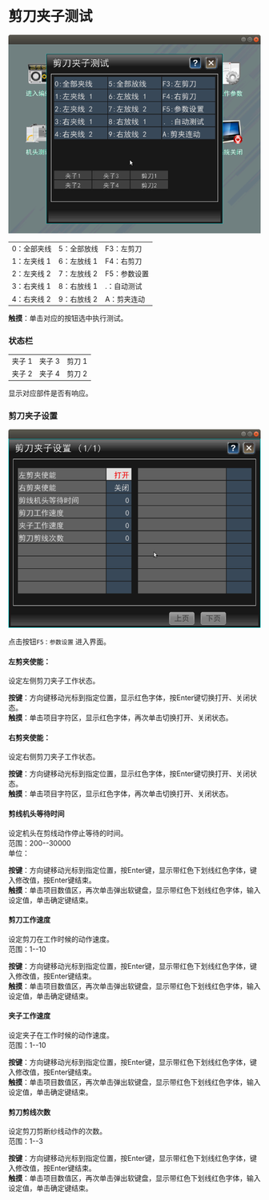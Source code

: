 # 剪刀夹子测试

![](../.gitbook/assets/jian-dao-jia-zi-ce-shi.png)

|   |   |   |
| :--- | :--- | :--- |
| 0：全部夹线 | 5：全部放线 | F3：左剪刀 |
| 1：左夹线 1 | 6：左放线 1 | F4：右剪刀 |
| 2：左夹线 2 | 7：左放线 2 | F5：参数设置 |
| 3：右夹线 1 | 8：右放线 1 | .：自动测试 |
| 4：右夹线 2 | 9：右放线 2 | A：剪夹连动 |

**触摸**：单击对应的按钮选中执行测试。

### 状态栏

|   |   |   |
| :--- | :--- | :--- |
| 夹子 1 | 夹子 3 | 剪刀 1 |
| 夹子 2 | 夹子 4 | 剪刀 2 |

显示对应部件是否有响应。

### 剪刀夹子设置

![](../.gitbook/assets/jian-dao-jia-zi-she-zhi%20%281%29.png)

点击按钮`F5：参数设置` 进入界面。

#### 左剪夹使能：

设定左侧剪刀夹子工作状态。

**按键**：方向键移动光标到指定位置，显示红色字体，按Enter键切换打开、关闭状态。  
**触摸**：单击项目字符区，显示红色字体，再次单击切换打开、关闭状态。

#### 右剪夹使能：

设定右侧剪刀夹子工作状态。

**按键**：方向键移动光标到指定位置，显示红色字体，按Enter键切换打开、关闭状态。  
**触摸**：单击项目字符区，显示红色字体，再次单击切换打开、关闭状态。

#### 剪线机头等待时间

设定机头在剪线动作停止等待的时间。  
范围：200--30000  
单位：

**按键**：方向键移动光标到指定位置，按Enter键，显示带红色下划线红色字体，键入修改值，按Enter键结束。  
**触摸**：单击项目数值区，再次单击弹出软键盘，显示带红色下划线红色字体，输入设定值，单击确定键结束。

#### 剪刀工作速度

设定剪刀在工作时候的动作速度。  
范围：1--10

**按键**：方向键移动光标到指定位置，按Enter键，显示带红色下划线红色字体，键入修改值，按Enter键结束。  
**触摸**：单击项目数值区，再次单击弹出软键盘，显示带红色下划线红色字体，输入设定值，单击确定键结束。

#### 夹子工作速度

设定夹子在工作时候的动作速度。  
范围：1--10

**按键**：方向键移动光标到指定位置，按Enter键，显示带红色下划线红色字体，键入修改值，按Enter键结束。  
**触摸**：单击项目数值区，再次单击弹出软键盘，显示带红色下划线红色字体，输入设定值，单击确定键结束。

#### 剪刀剪线次数

设定剪刀剪断纱线动作的次数。  
范围：1--3

**按键**：方向键移动光标到指定位置，按Enter键，显示带红色下划线红色字体，键入修改值，按Enter键结束。  
**触摸**：单击项目数值区，再次单击弹出软键盘，显示带红色下划线红色字体，输入设定值，单击确定键结束。

